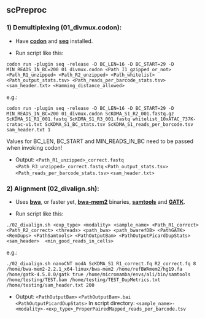 ## scPreproc
### 1) Demultiplexing (01_divmux.codon):
- Have [**codon**](https://github.com/exaloop/codon#install) and [**seq**](https://github.com/exaloop/seq#installation) installed.

- Run script like this:

`codon run -plugin seq -release -D BC_LEN=16 -D BC_START=29 -D MIN_READS_IN_BC=200 01_divmux.codon <Path_I1_gzipped_or_not> <Path_R1_unzipped> <Path_R2_unzipped> <Path_whitelist> <Path_output_stats.tsv> <Path_reads_per_barcode_stats.tsv> <sam_header.txt> <Hamming_distance_allowed>`

e.g.:

`codon run -plugin seq -release -D BC_LEN=16 -D BC_START=29 -D MIN_READS_IN_BC=200 01_divmux.codon ScKDMA_S1_R2_001.fastq.gz ScKDMA_S1_R1_001.fastq ScKDMA_S1_R3_001.fastq whitelist_10xATAC_737K-cratac-v1.txt ScKDMA_S1_BC_stats.tsv ScKDMA_S1_reads_per_barcode.tsv sam_header.txt 1`

Values for BC_LEN, BC_START and MIN_READS_IN_BC need to be passed when invoking codon!

- Output:
`<Path_R1_unzipped>_correct.fastq`
`<Path_R3_unzipped>_correct.fastq`
`<Path_output_stats.tsv>`
`<Path_reads_per_barcode_stats.tsv>`
`<sam_header.txt>`

### 2) Alignment (02_divalign.sh):
- Uses [**bwa**](https://github.com/lh3/bwa), or faster yet, [**bwa-mem2**](https://github.com/bwa-mem2/bwa-mem2) binaries, [**samtools**](https://github.com/samtools/samtools) and [**GATK**](https://github.com/broadinstitute/gatk/releases/latest).

- Run script like this:

`./02_divalign.sh <exp_type> <modality> <sample_name> <Path_R1_correct> <Path_R2_correct> <threads> <path_bwa> <path_bwarefDB> <PathGATK> <RemDups> <PathSamtools> <PathOutputBam> <PathOutputPicardDupStats> <sam_header>  <min_good_reads_in_cells>`

e.g.:

`./02_divalign.sh nanoCNT modA ScKDMA_S1 R1_correct.fq R2_correct.fq 8 /home/bwa-mem2-2.2.1_x64-linux/bwa-mem2 /home/refBWAmem2/hg19.fa /home/gatk-4.5.0.0/gatk true /home/micromamba/envs/ali/bin/samtools /home/testing/TEST.bam /home/testing/TEST_DupMetrics.txt /home/testing/sam_header.txt 200`

- Output:
`<PathOutputBam>`
`<PathOutputBam>.bai`
`<PathOutputPicardDupStats>`
In script directory:
`<sample_name>-<modality>-<exp_type>_ProperPairedMapped_reads_per_barcode.tsv`

